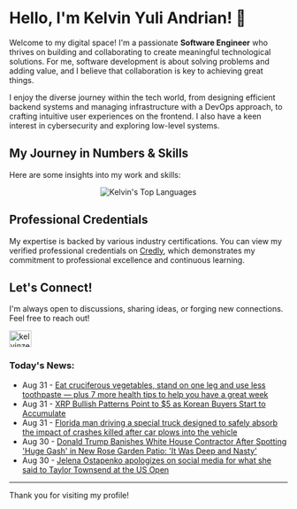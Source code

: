 # Hello, I'm Kelvin Yuli Andrian! 👋

Welcome to my digital space! I'm a passionate **Software Engineer** who thrives on building and collaborating to create meaningful technological solutions. For me, software development is about solving problems and adding value, and I believe that collaboration is key to achieving great things.

I enjoy the diverse journey within the tech world, from designing efficient backend systems and managing infrastructure with a DevOps approach, to crafting intuitive user experiences on the frontend. I also have a keen interest in cybersecurity and exploring low-level systems.

## My Journey in Numbers & Skills

Here are some insights into my work and skills:

<p align="center">
  <img src="https://github-readme-stats.vercel.app/api/top-langs/?username=kelvinzer0&layout=compact&theme=radical" alt="Kelvin's Top Languages" />
</p>

## Professional Credentials

My expertise is backed by various industry certifications. You can view my verified professional credentials on [Credly](https://www.credly.com/users/kelvin-yuli-andrian/badges), which demonstrates my commitment to professional excellence and continuous learning.

## Let's Connect!

I'm always open to discussions, sharing ideas, or forging new connections. Feel free to reach out!

<p align="left">
    <a href="https://linkedin.com/in/kelvinzero" target="blank"><img align="center" src="https://cdn.jsdelivr.net/npm/simple-icons@3.0.1/icons/linkedin.svg" alt="kelvinzero" height="30" width="40" /></a>
</p>

### Today's News:

<!-- feed start -->
- Aug 31 - [Eat cruciferous vegetables, stand on one leg and use less toothpaste — plus 7 more health tips to help you have a great week](https://www.yahoo.com/lifestyle/article/eat-cruciferous-vegetables-stand-on-one-leg-and-use-less-toothpaste--plus-7-more-health-tips-to-help-you-have-a-great-week-090002349.html)
- Aug 31 - [XRP Bullish Patterns Point to $5 as Korean Buyers Start to Accumulate](https://finance.yahoo.com/news/xrp-bullish-patterns-point-5-052559876.html)
- Aug 31 - [Florida man driving a special truck designed to safely absorb the impact of crashes killed after car plows into the vehicle](https://www.yahoo.com/news/articles/florida-man-driving-special-truck-041651027.html)
- Aug 30 - [Donald Trump Banishes White House Contractor After Spotting 'Huge Gash' in New Rose Garden Patio: 'It Was Deep and Nasty'](https://www.yahoo.com/news/articles/donald-trump-banishes-white-house-232011234.html)
- Aug 30 - [Jelena Ostapenko apologizes on social media for what she said to Taylor Townsend at the US Open](https://sports.yahoo.com/article/jelena-ostapenko-apologizes-social-media-213658044.html)
<!-- feed end -->

---

Thank you for visiting my profile!
